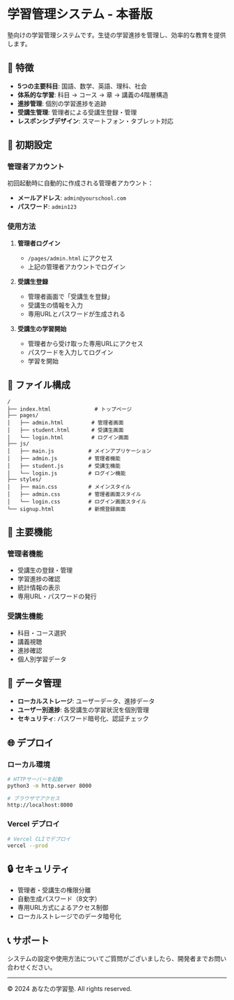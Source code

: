 # 学習管理システム - 本番版

塾向けの学習管理システムです。生徒の学習進捗を管理し、効率的な教育を提供します。

## 🚀 特徴

- **5つの主要科目**: 国語、数学、英語、理科、社会
- **体系的な学習**: 科目 → コース → 章 → 講義の4階層構造
- **進捗管理**: 個別の学習進捗を追跡
- **受講生管理**: 管理者による受講生登録・管理
- **レスポンシブデザイン**: スマートフォン・タブレット対応

## 🔧 初期設定

### 管理者アカウント

初回起動時に自動的に作成される管理者アカウント：

- **メールアドレス**: `admin@yourschool.com`
- **パスワード**: `admin123`

### 使用方法

1. **管理者ログイン**
   - `/pages/admin.html` にアクセス
   - 上記の管理者アカウントでログイン

2. **受講生登録**
   - 管理者画面で「受講生を登録」
   - 受講生の情報を入力
   - 専用URLとパスワードが生成される

3. **受講生の学習開始**
   - 管理者から受け取った専用URLにアクセス
   - パスワードを入力してログイン
   - 学習を開始

## 📁 ファイル構成

```
/
├── index.html              # トップページ
├── pages/
│   ├── admin.html         # 管理者画面
│   ├── student.html       # 受講生画面
│   └── login.html         # ログイン画面
├── js/
│   ├── main.js           # メインアプリケーション
│   ├── admin.js          # 管理者機能
│   ├── student.js        # 受講生機能
│   └── login.js          # ログイン機能
├── styles/
│   ├── main.css          # メインスタイル
│   ├── admin.css         # 管理者画面スタイル
│   └── login.css         # ログイン画面スタイル
└── signup.html           # 新規登録画面
```

## 🎯 主要機能

### 管理者機能
- 受講生の登録・管理
- 学習進捗の確認
- 統計情報の表示
- 専用URL・パスワードの発行

### 受講生機能
- 科目・コース選択
- 講義視聴
- 進捗確認
- 個人別学習データ

## 💾 データ管理

- **ローカルストレージ**: ユーザーデータ、進捗データ
- **ユーザー別進捗**: 各受講生の学習状況を個別管理
- **セキュリティ**: パスワード暗号化、認証チェック

## 🌐 デプロイ

### ローカル環境
```bash
# HTTPサーバーを起動
python3 -m http.server 8000

# ブラウザでアクセス
http://localhost:8000
```

### Vercel デプロイ
```bash
# Vercel CLIでデプロイ
vercel --prod
```

## 🔒 セキュリティ

- 管理者・受講生の権限分離
- 自動生成パスワード（8文字）
- 専用URL方式によるアクセス制御
- ローカルストレージでのデータ暗号化

## 📞 サポート

システムの設定や使用方法についてご質問がございましたら、開発者までお問い合わせください。

---

© 2024 あなたの学習塾. All rights reserved.
